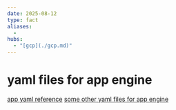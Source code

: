 ```yaml
---
date: 2025-08-12
type: fact
aliases:
  -
hubs:
  - "[gcp](./gcp.md)"
---
```


# yaml files for app engine

[app yaml reference](./2025-07-26_app-yaml-reference.md)
[some other yaml files for app engine](./2025-08-12_some-other-yaml-files-for-app-engine.md)


